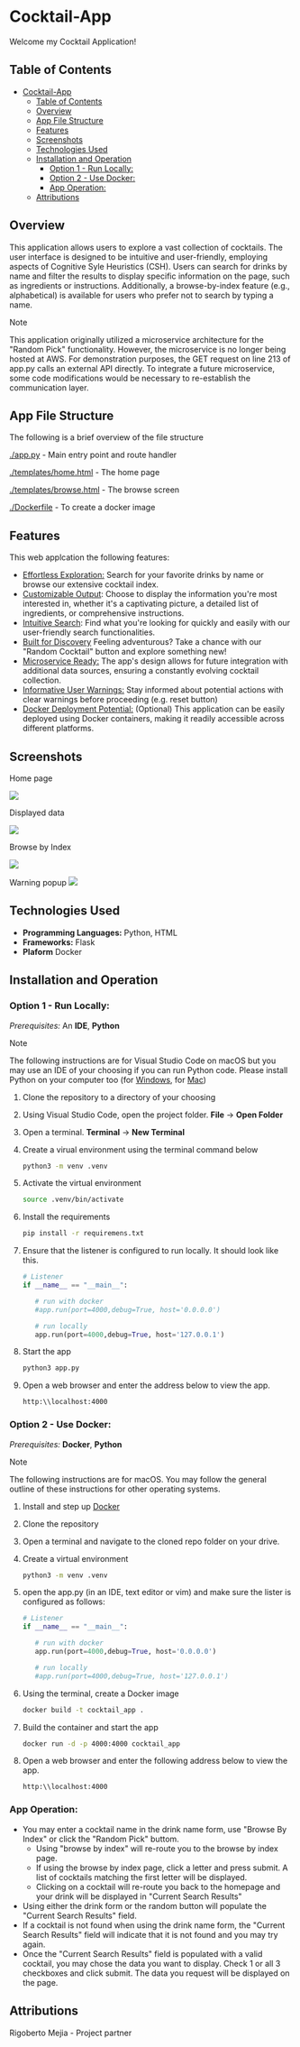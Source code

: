 # Cocktail-App

Welcome my Cocktail Application!

## Table of Contents
- [Cocktail-App](#cocktail-app)
  - [Table of Contents](#table-of-contents)
  - [Overview](#overview)
  - [App File Structure](#app-file-structure)
  - [Features](#features)
  - [Screenshots](#screenshots)
  - [Technologies Used](#technologies-used)
  - [Installation and Operation](#installation-and-operation)
    - [Option 1 - Run Locally:](#option-1---run-locally)
    - [Option 2 - Use Docker:](#option-2---use-docker)
    - [App Operation:](#app-operation)
  - [Attributions](#attributions)
## Overview

This application allows users to explore a vast collection of cocktails. The user interface is designed to be intuitive and user-friendly, employing aspects of Cognitive Syle Heuristics (CSH). Users can search for drinks by name and filter the results to display specific information on the page, such as ingredients or instructions. Additionally, a browse-by-index feature (e.g., alphabetical) is available for users who prefer not to search by typing a name.

> [!NOTE]
>This application originally utilized a microservice architecture for the "Random Pick" functionality. However, the microservice is no longer being hosted at AWS. For demonstration purposes, the GET request on line 213 of app.py calls an external API directly. To integrate a future microservice, some code modifications would be necessary to re-establish the communication layer.


## App File Structure
The following is a brief overview of the file structure

[./app.py]() - Main entry point and route handler

[./templates/home.html](https://github.com/voyagerfan/Cocktail-App/blob/main/templates/home.html) - The home page

[./templates/browse.html](https://github.com/voyagerfan/Cocktail-App/blob/main/templates/browse.html) - The browse screen

[./Dockerfile](https://github.com/voyagerfan/Cocktail-App/blob/main/Dockerfile) - To create a docker image

## Features

This web applcation the following features: 
* <u>Effortless Exploration:</u> Search for your favorite drinks by name or browse our extensive cocktail index.
* <u>Customizable Output</u>: Choose to display the information you're most interested in, whether it's a captivating picture, a detailed list of ingredients, or comprehensive instructions.
* <u>Intuitive Search</u>: Find what you're looking for quickly and easily with our user-friendly search functionalities.
* <u>Built for Discovery</u> Feeling adventurous? Take a chance with our "Random Cocktail" button and explore something new!
* <u>Microservice Ready:</u> The app's design allows for future integration with additional data sources, ensuring a constantly evolving cocktail collection.
* <u>Informative User Warnings:</u> Stay informed about potential actions with clear warnings before proceeding (e.g. reset button)
* <u>Docker Deployment Potential:</u> (Optional) This application can be easily deployed using Docker containers, making it readily accessible across different platforms.

## Screenshots
Home page

![](./screenshots/homescreen.png)

Displayed data

![](./screenshots/displayed_data.png)

Browse by Index

![](./screenshots/browse_by_index.png)

Warning popup
![](./screenshots/warning_popup.png)


## Technologies Used

- **Programming Languages:** Python, HTML
- **Frameworks:** Flask
- **Plaform** Docker

## Installation and Operation

### Option 1 - Run Locally:

*Prerequisites:* An **IDE**, **Python**

>[!NOTE]
> The following instructions are for Visual Studio Code on macOS but you may use an IDE of your choosing if you can run Python code. Please install Python on your computer too (for [Windows](https://www.python.org/download/releases/2.5/msi/), for [Mac](https://docs.python.org/3/using/mac.html))

1) Clone the repository to a directory of your choosing
2) Using Visual Studio Code, open the project folder. **File** -> **Open Folder**
3) Open a terminal. **Terminal** -> **New Terminal**
4) Create a virual environment using the terminal command below
   ```bash
   python3 -m venv .venv
   ```
5) Activate the virtual environment
   ```bash
   source .venv/bin/activate
   ```
6) Install the requirements
   ```bash
   pip install -r requiremens.txt
   ```
7) Ensure that the listener is configured to run locally. It should look like this.

   ```python
   # Listener
   if __name__ == "__main__":

      # run with docker 
      #app.run(port=4000,debug=True, host='0.0.0.0')

      # run locally
      app.run(port=4000,debug=True, host='127.0.0.1')
   ```
8) Start the app
   
   ```bash
   python3 app.py
   ```

9) Open a web browser and enter the address below to view the app. 
   
   ```
   http:\\localhost:4000
   ```

### Option 2 - Use Docker:
*Prerequisites:* **Docker**, **Python**

>[!NOTE]
>The following instructions are for macOS. You may follow the general outline of these instructions for other operating systems.

1) Install and step up [Docker](https://docs.docker.com/desktop/install/mac-install/)
2) Clone the repository
3) Open a terminal and navigate to the cloned repo folder on your drive.
4) Create a virtual environment
   ```bash
   python3 -m venv .venv 
   ```
5) open the app.py (in an IDE, text editor or vim) and make sure the lister is configured as follows:
   ```python
   # Listener
   if __name__ == "__main__":

      # run with docker 
      app.run(port=4000,debug=True, host='0.0.0.0')

      # run locally
      #app.run(port=4000,debug=True, host='127.0.0.1')
   ```
6) Using the terminal, create a Docker image
   ```bash
   docker build -t cocktail_app . 
   ```
7) Build the container and start the app
   ```bash
   docker run -d -p 4000:4000 cocktail_app
   ```
8) Open a web browser and enter the following address below to view the app.
   
   ```
   http:\\localhost:4000
   ```

### App Operation:
* You may enter a cocktail name in the drink name form, use "Browse By Index" or click the "Random Pick" buttom.
  * Using "browse by index" will re-route you to the browse by index page.
  * If using the browse by index page, click a letter and press submit. A list of cocktails matching the first letter will be displayed.
  * Clicking on a cocktail will re-route you back to the homepage and your drink will be displayed in "Current Search Results"
* Using either the drink form or the random button will populate the "Current Search Results" field.
* If a cocktail is not found when using the drink name form, the "Current Search Results" field will indicate that it is not found and you may try again.
* Once the "Current Search Results" field is populated with a valid cocktail, you may chose the data you want to display. Check 1 or all 3 checkboxes and click submit. The data you request will be displayed on the page.


## Attributions
Rigoberto Mejia - Project partner


